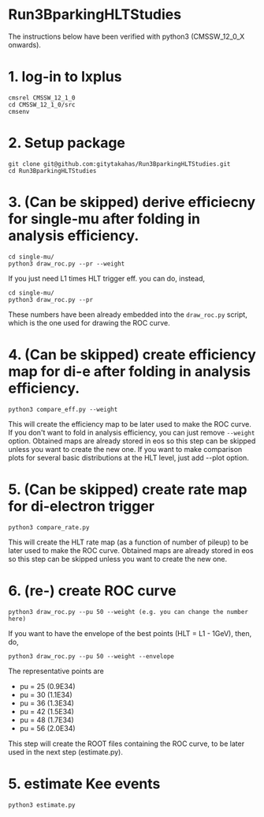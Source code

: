 # Run3BparkingHLTStudies

The instructions below have been verified with python3 (CMSSW_12_0_X onwards).

# 1. log-in to lxplus 
```
cmsrel CMSSW_12_1_0
cd CMSSW_12_1_0/src
cmsenv 
```

# 2. Setup package

```
git clone git@github.com:gitytakahas/Run3BparkingHLTStudies.git
cd Run3BparkingHLTStudies
```

# 3. (Can be skipped) derive efficiecny for single-mu after folding in analysis efficiency. 

```
cd single-mu/
python3 draw_roc.py --pr --weight 
```

If you just need L1 times HLT trigger eff. you can do, instead,
```
cd single-mu/
python3 draw_roc.py --pr
```

These numbers have been already embedded into the ```draw_roc.py``` script, which is the one used for drawing the ROC curve.


# 4. (Can be skipped) create efficiency map for di-e after folding in analysis efficiency.

```
python3 compare_eff.py --weight
```

This will create the efficiency map to be later used to make the ROC curve. 
If you don't want to fold in analysis efficiency, you can just remove ```--weight``` option. 
Obtained maps are already stored in eos so this step can be skipped unless you want to create the new one.
If you want to make comparison plots for several basic distributions at the HLT level, just add --plot option.


# 5. (Can be skipped) create rate map for di-electron trigger

```
python3 compare_rate.py
```

This will create the HLT rate map (as a function of number of pileup) to be later used to make the ROC curve. 
Obtained maps are already stored in eos so this step can be skipped unless you want to create the new one.


# 6. (re-) create ROC curve 

```
python3 draw_roc.py --pu 50 --weight (e.g. you can change the number here)
```

If you want to have the envelope of the best points (HLT = L1 - 1GeV), then, do, 

```
python3 draw_roc.py --pu 50 --weight --envelope 
```

The representative points are 
   * pu = 25 (0.9E34)
   * pu = 30 (1.1E34)
   * pu = 36 (1.3E34)
   * pu = 42 (1.5E34)
   * pu = 48 (1.7E34)
   * pu = 56 (2.0E34)

This step will create the ROOT files containing the ROC curve, to be later used in the next step (estimate.py).


# 5. estimate Kee events
```
python3 estimate.py 
```
